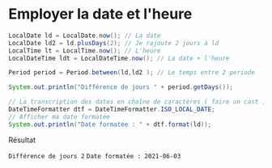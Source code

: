 # Employer la date et l'heure

```java
LocalDate ld = LocalDate.now(); // La date
LocalDate ld2 = ld.plusDays(2); // Je rajoute 2 jours à ld
LocalTime lt = LocalTime.now(); // L'heure
LocalDateTime ldt = LocalDateTime.now(); // La date + l'heure

Period period = Period.between(ld,ld2 ); // Le temps entre 2 periode

System.out.println("Différence de jours " + period.getDays());    

// La transcription des dates en chaîne de caractères ( faire un cast )
DateTimeFormatter dtf = DateTimeFormatter.ISO_LOCAL_DATE;
// Afficher ma date formatée
System.out.println("Date formatée : " + dtf.format(ld));      
```

Résultat

`Différence de jours 2`
`Date formatée : 2021-06-03`